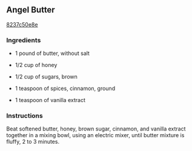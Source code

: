 ## Angel Butter

[8237c50e8e](http://allrecipes.com/recipe/angel-butter/)

### Ingredients

 - 1 pound of butter, without salt

 - 1/2 cup of honey

 - 1/2 cup of sugars, brown

 - 1 teaspoon of spices, cinnamon, ground

 - 1 teaspoon of vanilla extract

### Instructions

Beat softened butter, honey, brown sugar, cinnamon, and vanilla extract together in a mixing bowl, using an electric mixer, until butter mixture is fluffy, 2 to 3 minutes.